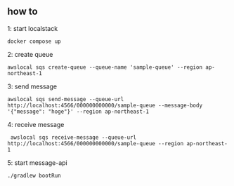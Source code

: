 ## how to

1: start localstack
```
docker compose up
```

2: create queue
```
awslocal sqs create-queue --queue-name 'sample-queue' --region ap-northeast-1
```


3: send message
```
awslocal sqs send-message --queue-url http://localhost:4566/000000000000/sample-queue --message-body '{"message": "hoge"}' --region ap-northeast-1
```

4: receive message
```
 awslocal sqs receive-message --queue-url http://localhost:4566/000000000000/sample-queue --region ap-northeast-1
```

5: start message-api
```
./gradlew bootRun
```
